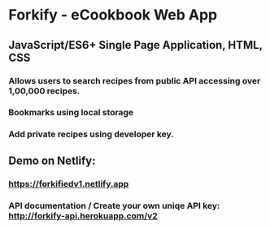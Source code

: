 # Forkify - eCookbook Web App

## JavaScript/ES6+ Single Page Application, HTML, CSS
### Allows users to search recipes from public API accessing over 1,00,000 recipes.
### Bookmarks using local storage
### Add private recipes using developer key.

## Demo on Netlify:
### https://forkifiedv1.netlify.app
### API documentation / Create your own uniqe API key: http://forkify-api.herokuapp.com/v2

